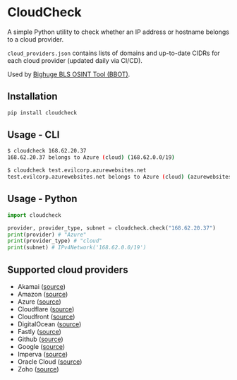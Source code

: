 # CloudCheck

A simple Python utility to check whether an IP address or hostname belongs to a cloud provider.

`cloud_providers.json` contains lists of domains and up-to-date CIDRs for each cloud provider (updated daily via CI/CD).

Used by [Bighuge BLS OSINT Tool (BBOT)](https://github.com/blacklanternsecurity/bbot).

## Installation
~~~bash
pip install cloudcheck
~~~

## Usage - CLI
~~~bash
$ cloudcheck 168.62.20.37
168.62.20.37 belongs to Azure (cloud) (168.62.0.0/19)

$ cloudcheck test.evilcorp.azurewebsites.net
test.evilcorp.azurewebsites.net belongs to Azure (cloud) (azurewebsites.net)
~~~

## Usage - Python
~~~python
import cloudcheck

provider, provider_type, subnet = cloudcheck.check("168.62.20.37")
print(provider) # "Azure"
print(provider_type) # "cloud"
print(subnet) # IPv4Network('168.62.0.0/19')
~~~

## Supported cloud providers
- Akamai ([source](https://techdocs.akamai.com/property-manager/pdfs/akamai_ipv4_ipv6_CIDRs-txt.zip))
- Amazon ([source](https://ip-ranges.amazonaws.com/ip-ranges.json)) 
- Azure ([source](https://www.microsoft.com/en-us/download/confirmation.aspx?id=56519))
- Cloudflare ([source](https://api.cloudflare.com/client/v4/ips))
- Cloudfront ([source](https://d7uri8nf7uskq.cloudfront.net/tools/list-cloudfront-ips))
- DigitalOcean ([source](http://digitalocean.com/geo/google.csv))
- Fastly ([source](https://api.fastly.com/public-ip-list))
- Github ([source](https://api.github.com/meta))
- Google ([source](https://www.gstatic.com/ipranges/cloud.json))
- Imperva ([source](https://my.imperva.com/api/integration/v1/ips))
- Oracle Cloud ([source](https://docs.cloud.oracle.com/en-us/iaas/tools/public_ip_ranges.json))
- Zoho ([source](https://github.com/blacklanternsecurity/cloudcheck/blob/master/cloudcheck/providers/zoho.py))
